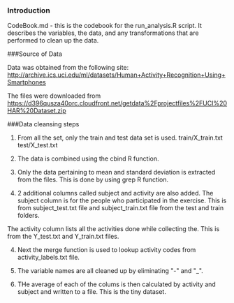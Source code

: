 ### Introduction

CodeBook.md - this is the codebook for the run_analysis.R script.
It describes the variables, the data, and any transformations that are performed to clean up the data.

###Source of Data

Data was obtained from the following site:
http://archive.ics.uci.edu/ml/datasets/Human+Activity+Recognition+Using+Smartphones

The files were downloaded from 
https://d396qusza40orc.cloudfront.net/getdata%2Fprojectfiles%2FUCI%20HAR%20Dataset.zip 

###Data cleansing steps

1. From all the set, only the train and test data set is used. 
train/X_train.txt
test/X_test.txt

2. The data is  combined using the cbind R function.

3. Only the data pertaining to mean and standard deviation is extracted from the files.
This is done by using grep R function.

3. 2 additional columns called subject and activity are also added.
The subject column is for the people who participated in the exercise. 
This is from subject_test.txt file and subject_train.txt file from the test and train folders.

The activity column lists all the activities done while collecting the. This is from the Y_test.txt
and Y_train.txt files. 

4. Next the merge function is used to lookup activity codes from activity_labels.txt file.

5. The variable names are all cleaned up by eliminating "-" and "_".

6. THe average of each of the colums is then calculated by activity and subject and written to a file. This is the tiny dataset.



